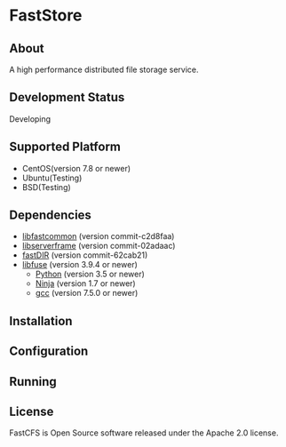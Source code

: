 # FastStore

## About

A high performance distributed file storage service.

## Development Status

Developing

## Supported Platform

* CentOS(version 7.8 or newer)
* Ubuntu(Testing)
* BSD(Testing)

## Dependencies

* [libfastcommon](https://github.com/happyfish100/libfastcommon) (version commit-c2d8faa)
* [libserverframe](https://github.com/happyfish100/libserverframe) (version commit-02adaac)
* [fastDIR](https://github.com/happyfish100/fastDIR) (version commit-62cab21)
* [libfuse](https://github.com/libfuse/libfuse) (version 3.9.4 or newer)
    * [Python](https://python.org/) (version 3.5 or newer)
    * [Ninja](https://ninja-build.org/) (version 1.7 or newer)
    * [gcc](https://www.gnu.org/software/gcc/) (version 7.5.0 or newer)

## Installation

## Configuration

## Running

## License

FastCFS is Open Source software released under the Apache 2.0 license.
